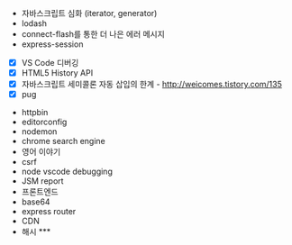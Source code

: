 - 자바스크립트 심화 (iterator, generator)
- lodash
- connect-flash를 통한 더 나은 에러 메시지
- express-session
- [x] VS Code 디버깅
- [x] HTML5 History API
- [x] 자바스크립트 세미콜론 자동 삽입의 한계 - http://weicomes.tistory.com/135
- [x] pug
- httpbin
- editorconfig
- nodemon
- chrome search engine
- 영어 이야기
- csrf
- node vscode debugging
- JSM report
- 프론트엔드
- base64
- express router
- CDN
- 해시 ***
